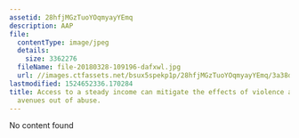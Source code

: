 ```yaml
---
assetid: 28hfjMGzTuoYOqmyayYEmq
description: AAP
file:
  contentType: image/jpeg
  details:
    size: 3362276
  fileName: file-20180328-109196-dafxwl.jpg
  url: //images.ctfassets.net/bsux5spekp1p/28hfjMGzTuoYOqmyayYEmq/3a38d5ee3113d7cb0e4cb296e03eb866/file-20180328-109196-dafxwl.jpg
lastmodified: 1524652336.170284
title: Access to a steady income can mitigate the effects of violence and provide
  avenues out of abuse.
---
```

No content found